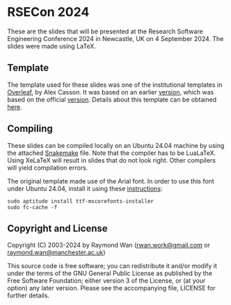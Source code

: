 # RSECon 2024

These are the slides that will be presented at the Research Software Engineering Conference 2024 in Newcastle, UK on 4 September 2024.  The slides were made using LaTeX.


##  Template

The template used for these slides was one of the institutional templates in [Overleaf](https://overleaf.com/), by Alex Casson.  It was based on an earlier [version](https://github.com/mundya/unofficial-university-of-manchester-beamer), which was based on the official [version](https://www.staffnet.manchester.ac.uk/brand/visual-identity/guidelines/presentations/).  Details about this template can be obtained [here](https://www.overleaf.com/latex/templates/university-of-manchester-presentation-beamer-template/rwcrzjmzcdyn).


##  Compiling

These slides can be compiled locally on an Ubuntu 24.04 machine by using the attached [Snakemake](https://snakemake.readthedocs.io/en/stable/) file.  Note that the compiler has to be LuaLaTeX.  Using XeLaTeX will result in slides that do not look right.  Other compilers will yield compilation errors.

The original template made use of the Arial font.  In order to use this font under Ubuntu 24.04, install it using these [instructions](https://askubuntu.com/questions/651441/how-to-install-arial-font-and-other-windows-fonts-in-ubuntu):

    sudo aptitude install ttf-mscorefonts-installer
    sudo fc-cache -f


## Copyright and License

Copyright (C) 2003-2024 by Raymond Wan (rwan.work@gmail.com or raymond.wan@manchester.ac.uk)

This source code is free software; you can redistribute it and/or modify it under the terms of the GNU General Public License as published by the Free Software Foundation; either version 3 of the License, or (at your option) any later version.  Please see the accompanying file, LICENSE for further details.

